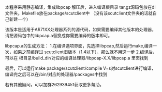 ﻿本程序采用静态编译，集成libpcap
解压后，进入编译根目录
tar.gz源码包放在dl文件夹，Makefile放在package/scutclient中
（没有该scutclient文件夹的话就自己新建一个）

该版本是适用于AR71XX处理器系列的源代码，如果需要编译其他版本的处理器，
请把源码包中的libpcap.a替换成你需要编译的版本即可。

libpcap.a的生成方法：
1.在编译选项界面，先选择libpcap,然后运行make,编译一次，如果之前编译过
scutclient旧版本（1.4以下），那么就不用这一步
2.编译后，可以在
根目录/build_dir/对应的编译处理器/libpcap-X.X/libpcap.a
里面找到

最后，可以运行make package/scutclient/compile V=s对scutclient进行编译，
编译完之后可以在/bin/对应的处理器/packages中找到

若有其他疑问，可以加群262939451获取更多帮助。
